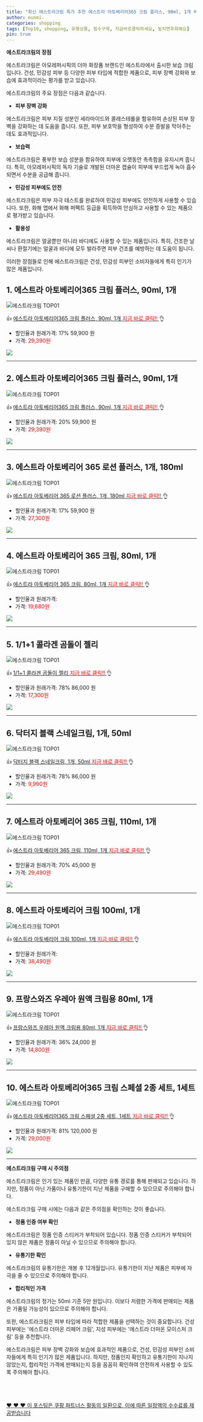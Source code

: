 ```yaml
---
title: "최신 에스트라크림 특가 추천 에스트라 아토베리어365 크림 플러스, 90ml, 1개 비교 장점"
author: eunmi.
categories: shopping
tags: [Top10, shopping, 유행상품, 필수구매, 지금바로클릭하세요, 놓치면후회해요]
pin: true
---
```

**에스트라크림의 장점**

에스트라크림은 아모레퍼시픽의 더마 화장품 브랜드인 에스트라에서 출시한 보습 크림입니다. 건성, 민감성 피부 등 다양한 피부 타입에 적합한 제품으로, 피부 장벽 강화와 보습에 효과적이라는 평가를 받고 있습니다.

에스트라크림의 주요 장점은 다음과 같습니다.

* **피부 장벽 강화**

에스트라크림은 피부 지질 성분인 세라마이드와 콜레스테롤을 함유하여 손상된 피부 장벽을 강화하는 데 도움을 줍니다. 또한, 피부 보호막을 형성하여 수분 증발을 막아주는 데도 효과적입니다.

* **보습력**

에스트라크림은 풍부한 보습 성분을 함유하여 피부에 오랫동안 촉촉함을 유지시켜 줍니다. 특히, 아모레퍼시픽의 독자 기술로 개발된 더마온 캡슐이 피부에 부드럽게 녹아 흡수되면서 수분을 공급해 줍니다.

* **민감성 피부에도 안전**

에스트라크림은 피부 자극 테스트를 완료하여 민감성 피부에도 안전하게 사용할 수 있습니다. 또한, 화해 앱에서 화해 퍼펙트 등급을 획득하여 안심하고 사용할 수 있는 제품으로 평가받고 있습니다.

* **활용성**

에스트라크림은 얼굴뿐만 아니라 바디에도 사용할 수 있는 제품입니다. 특히, 건조한 날씨나 환절기에는 얼굴과 바디에 모두 발라주면 피부 건조를 예방하는 데 도움이 됩니다.

이러한 장점들로 인해 에스트라크림은 건성, 민감성 피부인 소비자들에게 특히 인기가 많은 제품입니다.

   

## 1. 에스트라 아토베리어365 크림 플러스, 90ml, 1개

![에스트라크림 TOP01](https://thumbnail7.coupangcdn.com/thumbnails/remote/230x230ex/image/retail/images/974269076386460-f96aa090-c13b-40ee-bb18-221a6751ccc4.jpg)


👍 [에스트라 아토베리어365 크림 플러스, 90ml, 1개 <font color=red> 지금 바로 클릭!! </font> ](https://link.coupang.com/re/AFFSDP?lptag=AF3617701&subid=GithubCoopas&pageKey=6249008831&traceid=V0-153&itemId=12656558190&vendorItemId=79923886105) 👌 


- 할인율과 원래가격: 17%  59,900   원
- 가격: <span style='color:red'>29,390원</span>

[![](/discount_price.png)](https://link.coupang.com/re/AFFSDP?lptag=AF3617701&subid=GithubCoopas&pageKey=6249008831&traceid=V0-153&itemId=12656558190&vendorItemId=79923886105)

---


   

## 2. 에스트라 아토베리어365 크림 플러스, 90ml, 1개

![에스트라크림 TOP01](https://thumbnail7.coupangcdn.com/thumbnails/remote/230x230ex/image/retail/images/974269076386460-f96aa090-c13b-40ee-bb18-221a6751ccc4.jpg)


👍 [에스트라 아토베리어365 크림 플러스, 90ml, 1개 <font color=red> 지금 바로 클릭!! </font> ](https://link.coupang.com/re/AFFSDP?lptag=AF3617701&subid=GithubCoopas&pageKey=6249008831&traceid=V0-153&itemId=12656558190&vendorItemId=79923886105) 👌 


- 할인율과 원래가격: 20%  59,900   원
- 가격: <span style='color:red'>29,390원</span>

[![](/discount_price.png)](https://link.coupang.com/re/AFFSDP?lptag=AF3617701&subid=GithubCoopas&pageKey=6249008831&traceid=V0-153&itemId=12656558190&vendorItemId=79923886105)

---


   

## 3. 에스트라 아토베리어 365 로션 플러스, 1개, 180ml

![에스트라크림 TOP01](https://thumbnail10.coupangcdn.com/thumbnails/remote/230x230ex/image/retail/images/4690401835144025-94ad53c9-f9ab-4a5b-ae5e-8985bf1e627b.jpg)


👍 [에스트라 아토베리어 365 로션 플러스, 1개, 180ml <font color=red> 지금 바로 클릭!! </font> ](https://link.coupang.com/re/AFFSDP?lptag=AF3617701&subid=GithubCoopas&pageKey=6248925733&traceid=V0-153&itemId=12655849052&vendorItemId=79923189403) 👌 


- 할인율과 원래가격: 17%  59,900   원
- 가격: <span style='color:red'>27,300원</span>

[![](/discount_price.png)](https://link.coupang.com/re/AFFSDP?lptag=AF3617701&subid=GithubCoopas&pageKey=6248925733&traceid=V0-153&itemId=12655849052&vendorItemId=79923189403)

---


   

## 4. 에스트라 아토베리어 365 크림, 80ml, 1개

![에스트라크림 TOP01](https://thumbnail8.coupangcdn.com/thumbnails/remote/230x230ex/image/retail/images/5124731357959734-3fbcc275-0746-4664-a3e7-0fa44e79b231.jpg)


👍 [에스트라 아토베리어 365 크림, 80ml, 1개 <font color=red> 지금 바로 클릭!! </font> ](https://link.coupang.com/re/AFFSDP?lptag=AF3617701&subid=GithubCoopas&pageKey=7440401895&traceid=V0-153&itemId=8590976817&vendorItemId=80067941039) 👌 


- 할인율과 원래가격: 
- 가격: <span style='color:red'>19,680원</span>

[![](/discount_price.png)](https://link.coupang.com/re/AFFSDP?lptag=AF3617701&subid=GithubCoopas&pageKey=7440401895&traceid=V0-153&itemId=8590976817&vendorItemId=80067941039)

---


   

## 5. 1/1+1 콜라겐 곰돌이 젤리

![에스트라크림 TOP01](https://thumbnail7.coupangcdn.com/thumbnails/remote/230x230ex/image/vendor_inventory/adf3/76369225bbf027ca3ea8d3772504c70e249cc391679fb4046be149acd86a.png)


👍 [1/1+1 콜라겐 곰돌이 젤리 <font color=red> 지금 바로 클릭!! </font> ](https://link.coupang.com/re/AFFSDP?lptag=AF3617701&subid=GithubCoopas&pageKey=7700325453&traceid=V0-153&itemId=20615417932&vendorItemId=87699978066) 👌 


- 할인율과 원래가격: 78%  86,000   원
- 가격: <span style='color:red'>17,300원</span>

[![](/discount_price.png)](https://link.coupang.com/re/AFFSDP?lptag=AF3617701&subid=GithubCoopas&pageKey=7700325453&traceid=V0-153&itemId=20615417932&vendorItemId=87699978066)

---


   

## 6. 닥터지 블랙 스네일크림, 1개, 50ml

![에스트라크림 TOP01](https://thumbnail6.coupangcdn.com/thumbnails/remote/230x230ex/image/product/image/vendoritem/2018/11/21/4086452551/1fab76b6-8afb-464b-8add-1e485bbac483.jpg)


👍 [닥터지 블랙 스네일크림, 1개, 50ml <font color=red> 지금 바로 클릭!! </font> ](https://link.coupang.com/re/AFFSDP?lptag=AF3617701&subid=GithubCoopas&pageKey=7112172506&traceid=V0-153&itemId=439209653&vendorItemId=4086452551) 👌 


- 할인율과 원래가격: 78%  86,000   원
- 가격: <span style='color:red'>9,990원</span>

[![](/discount_price.png)](https://link.coupang.com/re/AFFSDP?lptag=AF3617701&subid=GithubCoopas&pageKey=7112172506&traceid=V0-153&itemId=439209653&vendorItemId=4086452551)

---


   

## 7. 에스트라 아토베리어 365 크림, 110ml, 1개

![에스트라크림 TOP01](https://thumbnail9.coupangcdn.com/thumbnails/remote/230x230ex/image/vendor_inventory/ff92/f296b600f45755a7ba668838788dbb382487de63d24f464b5d4aeb718c75.jpg)


👍 [에스트라 아토베리어 365 크림, 110ml, 1개 <font color=red> 지금 바로 클릭!! </font> ](https://link.coupang.com/re/AFFSDP?lptag=AF3617701&subid=GithubCoopas&pageKey=7440401895&traceid=V0-153&itemId=19346205823&vendorItemId=87572521950) 👌 


- 할인율과 원래가격: 70%  45,000   원
- 가격: <span style='color:red'>29,490원</span>

[![](/discount_price.png)](https://link.coupang.com/re/AFFSDP?lptag=AF3617701&subid=GithubCoopas&pageKey=7440401895&traceid=V0-153&itemId=19346205823&vendorItemId=87572521950)

---


   

## 8. 에스트라 아토베리어 크림 100ml, 1개

![에스트라크림 TOP01](https://thumbnail10.coupangcdn.com/thumbnails/remote/230x230ex/image/vendor_inventory/87f6/517955d2addb4633b8d23bdd86a45d18c66ecd4b5c062c96b85a41db5bd3.png)


👍 [에스트라 아토베리어 크림 100ml, 1개 <font color=red> 지금 바로 클릭!! </font> ](https://link.coupang.com/re/AFFSDP?lptag=AF3617701&subid=GithubCoopas&pageKey=6617003026&traceid=V0-153&itemId=15028728832&vendorItemId=84405690128) 👌 


- 할인율과 원래가격: 
- 가격: <span style='color:red'>38,490원</span>

[![](/discount_price.png)](https://link.coupang.com/re/AFFSDP?lptag=AF3617701&subid=GithubCoopas&pageKey=6617003026&traceid=V0-153&itemId=15028728832&vendorItemId=84405690128)

---


   

## 9. 프랑스와즈 우레아 원액 크림용 80ml, 1개

![에스트라크림 TOP01](https://thumbnail9.coupangcdn.com/thumbnails/remote/230x230ex/image/vendor_inventory/9a76/5690c2ab14cc49ed9df658f5d9734127bb4254e63b26cc31b833ad299bf6.jpg)


👍 [프랑스와즈 우레아 원액 크림용 80ml, 1개 <font color=red> 지금 바로 클릭!! </font> ](https://link.coupang.com/re/AFFSDP?lptag=AF3617701&subid=GithubCoopas&pageKey=331837112&traceid=V0-153&itemId=1060364172&vendorItemId=86953398804) 👌 


- 할인율과 원래가격: 36%  24,000   원
- 가격: <span style='color:red'>14,800원</span>

[![](/discount_price.png)](https://link.coupang.com/re/AFFSDP?lptag=AF3617701&subid=GithubCoopas&pageKey=331837112&traceid=V0-153&itemId=1060364172&vendorItemId=86953398804)

---


   

## 10. 에스트라 아토베리어365 크림 스페셜 2종 세트, 1세트

![에스트라크림 TOP01](https://thumbnail7.coupangcdn.com/thumbnails/remote/230x230ex/image/vendor_inventory/faaa/17514d0b49119ae23e6d793a541f0875dd82647bdf8f92b294f32b8794cd.jpg)


👍 [에스트라 아토베리어365 크림 스페셜 2종 세트, 1세트 <font color=red> 지금 바로 클릭!! </font> ](https://link.coupang.com/re/AFFSDP?lptag=AF3617701&subid=GithubCoopas&pageKey=5017231754&traceid=V0-153&itemId=6724331519&vendorItemId=87704535664) 👌 


- 할인율과 원래가격: 81%  120,000   원
- 가격: <span style='color:red'>29,000원</span>

[![](/discount_price.png)](https://link.coupang.com/re/AFFSDP?lptag=AF3617701&subid=GithubCoopas&pageKey=5017231754&traceid=V0-153&itemId=6724331519&vendorItemId=87704535664)

---
**에스트라크림 구매 시 주의점**

에스트라크림은 인기 있는 제품인 만큼, 다양한 유통 경로를 통해 판매되고 있습니다. 하지만, 정품이 아닌 가품이나 유통기한이 지난 제품을 구매할 수 있으므로 주의해야 합니다.

에스트라크림 구매 시에는 다음과 같은 주의점을 확인하는 것이 좋습니다.

* **정품 인증 여부 확인**

에스트라크림은 정품 인증 스티커가 부착되어 있습니다. 정품 인증 스티커가 부착되어 있지 않은 제품은 정품이 아닐 수 있으므로 주의해야 합니다.

* **유통기한 확인**

에스트라크림의 유통기한은 개봉 후 12개월입니다. 유통기한이 지난 제품은 피부에 자극을 줄 수 있으므로 주의해야 합니다.

* **합리적인 가격**

에스트라크림의 정가는 50ml 기준 5만 원입니다. 이보다 저렴한 가격에 판매되는 제품은 가품일 가능성이 있으므로 주의해야 합니다.

또한, 에스트라크림은 피부 타입에 따라 적합한 제품을 선택하는 것이 중요합니다. 건성 피부에는 '에스트라 더마온 리페어 크림', 지성 피부에는 '에스트라 더마온 모이스처 크림' 등을 추천합니다.

에스트라크림은 피부 장벽 강화와 보습에 효과적인 제품으로, 건성, 민감성 피부인 소비자들에게 특히 인기가 많은 제품입니다. 하지만, 정품인지 확인하고 유통기한이 지나지 않았는지, 합리적인 가격에 판매되는지 등을 꼼꼼히 확인하여 안전하게 사용할 수 있도록 주의해야 합니다.<br><br><br><br><br> [ ❤ ❤ ❤ 이 포스팅은 쿠팡 파트너스 활동의 일환으로, 이에 따른 일정액의 수수료를 제공받습니다](https://link.coupang.com/a/bcEFyh)